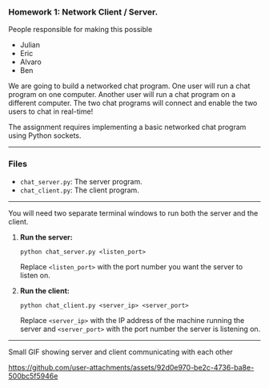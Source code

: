 ### Homework 1: Network Client / Server.

People responsible for making this possible 
- Julian
- Eric
- Alvaro
- Ben


We are going to build a networked chat program. One user will run a chat program on one computer. Another user will run a chat program on a different computer. The two chat programs will connect and enable the two users to chat in real-time!


The assignment requires implementing a basic networked chat program using Python sockets.

---

### Files

* `chat_server.py`: The server program.
* `chat_client.py`: The client program.

---

You will need two separate terminal windows to run both the server and the client.

1.  **Run the server:**
    ```
    python chat_server.py <listen_port>
    ```
    Replace `<listen_port>` with the port number you want the server to listen on.

2.  **Run the client:**
    ```
    python chat_client.py <server_ip> <server_port>
    ```
    Replace `<server_ip>` with the IP address of the machine running the server and `<server_port>` with the port number the server is listening on.

---

Small GIF showing server and client communicating with each other

https://github.com/user-attachments/assets/92d0e970-be2c-4736-ba8e-500bc5f5946e

